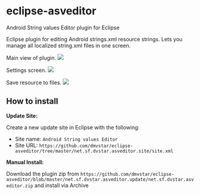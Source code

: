 eclipse-asveditor
=================

Android String values Editor plugin for Eclipse

Eclipse plugin for editing Android strings.xml resource strings. Lets you manage all localized string.xml files in one screen.

Main view of plugin.
<img src="https://cloud.githubusercontent.com/assets/800300/4965602/cbbe98b8-678b-11e4-99ce-a056874ad68b.png">

Settings screen.
<img src="https://cloud.githubusercontent.com/assets/800300/4965604/d4d1edba-678b-11e4-8249-a0a30772d3d6.png">

Save resource to files.
<img src="https://cloud.githubusercontent.com/assets/800300/4965613/d4f6e5de-678b-11e4-86a6-fa83f448342a.png">


How to install
--------------

**Update Site:**

Create a new update site in Eclipse with the following:

* Site name:  ``Android String values Editor``
* Site URL:   ``https://github.com/dmvstar/eclipse-asveditor/tree/master/net.sf.dvstar.asveditor.site/site.xml``


**Manual Install:**

Download the plugin zip from ``https://github.com/dmvstar/eclipse-asveditor/blob/master/net.sf.dvstar.asveditor.update/net.sf.dvstar.asveditor.zip`` and install via Archive
